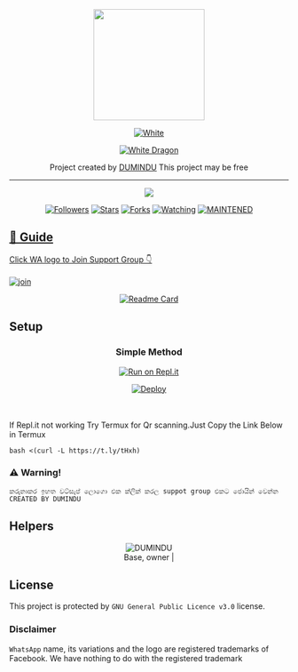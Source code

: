 
<div align="center">
  <img border-radius: 15px src="https://telegra.ph/file/ba524efbeefce16b6b5ea.jpg" width="200" height="200"/>
  <p align="center">
<a href="#"><img title="White" src="https://img.shields.io/badge/whatsAPP-NEW-DUMIHBOT-blue?colorA=%23ff0000&colorB=%23017e40&style=for-the-badge"></a>
</p>
  <p align="center">
<a href="https://github.com/dumibro"><img title="White Dragon" src="https://img.shields.io/badge/Created💥by💥 DUMINDU-dqz/JulieMwol?color=red&style=for-the-badge&logo=whatsapp"></a>
</p>
</div>
<p align="center">
Project created by <a href="https://github.com/dumibro"> DUMINDU</a> This project may be free
    <br
       | © |
        owner |
    <br> 
</p>

----

  <p align="center">
  <a href="https://github.com/dumibro">
    <img src="https://img.shields.io/github/repo-size/dumibro/whatsAPP-NEW-DUMIHBOT?color=green&label=Repo%20total%20size&style=plastic">
<p align="center">
<a href="https://github.com/dumibro/followers"><img title="Followers" src="https://img.shields.io/github/followers/dumibro?color=blue&style=flat-square"></a>
<a href="https://github.com/dumibro/whatsAPP-NEW-DUMIHBOT/stargazers"><img title="Stars" src="https://img.shields.io/github/stars/dumibro/whatsAPP-NEW-DUMIHBOT?color=blue&style=flat-square"></a>
<a href="https://github.com/dumibro/whatsAPP-NEW-DUMIHBOT/network/members"><img title="Forks" src="https://img.shields.io/github/forks/dumibro/whatsAPP-NEW-DUMIHBOT?color=blue&style=flat-square"></a>
<a href="https://github.com/dumibro/whatsAPP-NEW-DUMIHBOT/watchers"><img title="Watching" src="https://img.shields.io/github/watchers/dumibro/whatsAPP-NEW-DUMIHBOT?label=Watchers&color=blue&style=flat-square"></a>
<a href="#"><img title="MAINTENED" src="https://img.shields.io/badge/UNMAINTENED-YES-blue.svg"</a>
</p>

## 📢 Guide
Click WA logo to Join Support Group 👇
    <br>
<br>
  [![join](https://github.com/Alien-alfa/PublicBot/blob/main/wlogo.svg.png)](https://chat.whatsapp.com/GT5V8RakkftB7DAKWMeQML)
  <div align="center">
       
  [![Readme Card](https://github-readme-stats.vercel.app/api/pin/?username=dumibro&repo=WhatsAPP-NEW-DUMIHBOT&theme=nightowl)](https://github.com/dumibro/)
  </div>
    
## Setup
<div align="center">

  ### Simple Method
  
[![Run on Repl.it](https://repl.it/badge/github/quiec/whatsAlfa)](https://replit.com/@phaticusthiccy/WhatsAsena-QR)

[![Deploy](https://www.herokucdn.com/deploy/button.svg)](http://heroku.com/deploy?template=https://github.com/dumibro/pikachu)
     </div>
<br>
<br >
If Repl.it not working Try Termux for Qr scanning.Just Copy the Link Below in Termux
```
bash <(curl -L https://t.ly/tHxh)
``` 


### ⚠️ Warning! 
```
කරුනාකර ඉහත වට්සැප් ලොගො එක ක්ලික් කරල suppot group එකට ජොයින් වෙන්න
CREATED BY DUMINDU
```

## Helpers
  <div align="center">
    
![DUMINDU](https://telegra.ph/file/ba524efbeefce16b6b5ea.jpg?size=100) <br>
Base, owner |
  </div>
    


## License
This project is protected by `GNU General Public Licence v3.0` license.

### Disclaimer
`WhatsApp` name, its variations and the logo are registered trademarks of Facebook. We have nothing to do with the registered trademark
